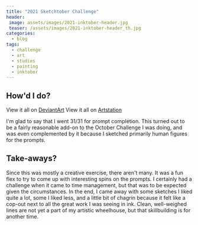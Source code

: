 ```yaml
---
title: "2021 Sketchtober Challenge"
header:
 image: assets/images/2021-inktober-header.jpg
 teaser: /assets/images/2021-inktober-header_th.jpg
categories:
  - blog
tags:
  - challenge
  - art
  - studies
  - painting
  - inktober
---
```

## How'd I do?

View it all on [DeviantArt](https://www.deviantart.com/pandoramic/gallery/80402972/inktober-2021)
View it all on [Artstation](https://www.artstation.com/artwork/nEdlRE)

I'm glad to say that I went 31/31 for prompt completion. This turned out to be a fairly reasonable add-on to the October Challenge I was doing, and was even complemented by it because I sketched primarily human figures for the prompts. 

## Take-aways?

Since this was mostly a creative exercise, there aren't many. It was a fun flex to try to come up with interesting spins on the prompts. I certainly had a challenge when it came to time management, but that was to be expected given the circumstances. In the end, I came away with some sketches I liked quite a lot, some I liked less, and a little bit of chagrin because it felt like a cop-out next to all the great work I was seeing in ink. Clean, well-weighed lines are not yet a part of my artistic wheelhouse, but that skillbuilding is for another time. 